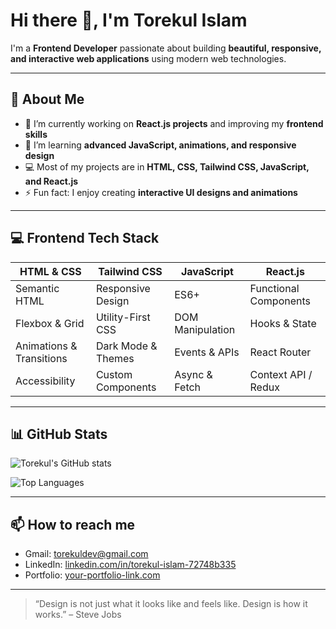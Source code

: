 # Hi there 👋, I'm Torekul Islam

I'm a **Frontend Developer** passionate about building **beautiful, responsive, and interactive web applications** using modern web technologies.  

---

## 🚀 About Me

- 🔭 I’m currently working on **React.js projects** and improving my **frontend skills**  
- 🌱 I’m learning **advanced JavaScript, animations, and responsive design**  
- 💻 Most of my projects are in **HTML, CSS, Tailwind CSS, JavaScript, and React.js**  
- ⚡ Fun fact: I enjoy creating **interactive UI designs and animations**  

---

## 💻 Frontend Tech Stack

| HTML & CSS | Tailwind CSS | JavaScript | React.js |
|------------|-------------|------------|----------|
| Semantic HTML | Responsive Design | ES6+ | Functional Components |
| Flexbox & Grid | Utility-First CSS | DOM Manipulation | Hooks & State |
| Animations & Transitions | Dark Mode & Themes | Events & APIs | React Router |
| Accessibility | Custom Components | Async & Fetch | Context API / Redux |

---

## 📊 GitHub Stats

![Torekul's GitHub stats](https://github-readme-stats.vercel.app/api?username=TorekulIslam&show_icons=true&hide_border=true&theme=radical)  

![Top Languages](https://github-readme-stats.vercel.app/api/top-langs/?username=TorekulIslam&layout=compact&theme=radical)  

---

## 📫 How to reach me

- Gmail: [torekuldev@gmail.com](mailto:torekuldev@gmail.com)  
- LinkedIn: [linkedin.com/in/torekul-islam-72748b335](https://www.linkedin.com/in/torekul-islam-72748b335/)  
- Portfolio: [your-portfolio-link.com](https://your-portfolio-link.com)  

---

> “Design is not just what it looks like and feels like. Design is how it works.” – Steve Jobs
